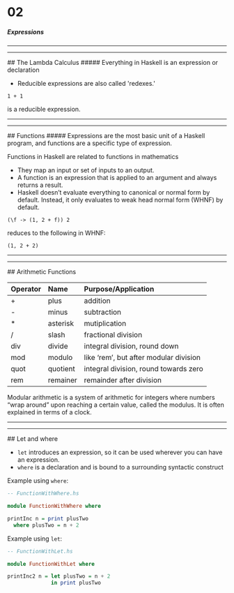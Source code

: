 # 02
##### Expressions

<hr><hr>
## The Lambda Calculus
##### Everything in Haskell is an expression or declaration
</br>

- Reducible expressions are also called 'redexes.'

```
1 + 1
```
is  a reducible expression.


<hr><hr>
## Functions
##### Expressions are the most basic unit of a Haskell program, and functions are a specific type of expression.
</br>

Functions in Haskell are related to functions in mathematics
- They map an input or set of inputs to an output. 
- A function is an expression that is applied to an argument and always returns a result.
- Haskell doesn’t evaluate everything to canonical or normal form by default. Instead, it only evaluates to weak head normal form (WHNF) by default.

```
(\f -> (1, 2 + f)) 2
```

reduces to the following in WHNF:

```
(1, 2 + 2)
```


<hr><hr>
## Arithmetic Functions
</br>

| Operator | Name | Purpose/Application |
|:--|:--|:--|
| + | plus | addition |
| - | minus | subtraction |
| * | asterisk | mutiplication |
| / | slash | fractional division |
| div| divide | integral division, round down |
| mod | modulo | like ‘rem’, but after modular division |
| quot | quotient | integral division, round towards zero |
| rem | remainer | remainder after division |


Modular arithmetic is a system of arithmetic for integers where numbers “wrap around” upon reaching a certain value, called the modulus. It is often explained in terms of a clock.


<hr><hr>
## Let and where
</br>

- `let` introduces an expression, so it can be used wherever you can have an expression.
- `where` is a declaration and is bound to a surrounding syntactic construct


Example using `where`:

```haskell
-- FunctionWithWhere.hs

module FunctionWithWhere where

printInc n = print plusTwo 
  where plusTwo = n + 2
```

Example using `let`:

```haskell
-- FunctionWithLet.hs

module FunctionWithLet where 

printInc2 n = let plusTwo = n + 2
              in print plusTwo
```